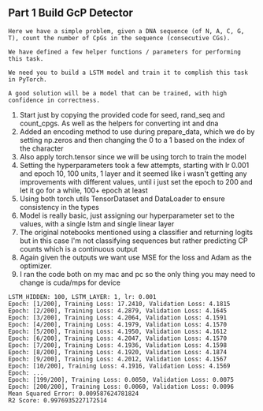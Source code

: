 ## Part 1 Build GcP Detector

```
Here we have a simple problem, given a DNA sequence (of N, A, C, G, T), count the number of CpGs in the sequence (consecutive CGs).

We have defined a few helper functions / parameters for performing this task.

We need you to build a LSTM model and train it to complish this task in PyTorch.

A good solution will be a model that can be trained, with high confidence in correctness.
```

1. Start just by copying the provided code for seed, rand_seq and count_cpgs.  As well as the helpers for converting int and dna
2. Added an encoding method to use during prepare_data, which we do by setting np.zeros and then changing the 0 to a 1 based on the index of the character
3. Also apply torch.tensor since we will be using torch to train the model
4. Setting the hyperparameters took a few attempts, starting with lr 0.001 and epoch 10, 100 units, 1 layer and it seemed like i wasn't getting any improvements with different values, until i just set the epoch to 200 and let it go for a while, 100+ epoch at least
5. Using both torch utils TensorDataset and DataLoader to ensure consistency in the types
6. Model is really basic, just assigning our hyperparameter set to the values, with a single lstm and single linear layer
7. The original notebooks mentioned using a classifier and returning logits but in this case I'm not classifying sequences but rather predicting CP counts which is a continuous output
8. Again given the outputs we want use MSE for the loss and Adam as the optimizer.
9. I ran the code both on my mac and pc so the only thing you may need to change is cuda/mps for device

```
LSTM_HIDDEN: 100, LSTM_LAYER: 1, lr: 0.001
Epoch: [1/200], Training Loss: 17.2410, Validation Loss: 4.1815
Epoch: [2/200], Training Loss: 4.2879, Validation Loss: 4.1645
Epoch: [3/200], Training Loss: 4.2064, Validation Loss: 4.1591
Epoch: [4/200], Training Loss: 4.1979, Validation Loss: 4.1570
Epoch: [5/200], Training Loss: 4.1950, Validation Loss: 4.1612
Epoch: [6/200], Training Loss: 4.2047, Validation Loss: 4.1570
Epoch: [7/200], Training Loss: 4.1936, Validation Loss: 4.1598
Epoch: [8/200], Training Loss: 4.1920, Validation Loss: 4.1874
Epoch: [9/200], Training Loss: 4.2012, Validation Loss: 4.1567
Epoch: [10/200], Training Loss: 4.1916, Validation Loss: 4.1569
Epoch: ...
Epoch: [199/200], Training Loss: 0.0050, Validation Loss: 0.0075
Epoch: [200/200], Training Loss: 0.0060, Validation Loss: 0.0096
Mean Squared Error: 0.009587624781824
R2 Score: 0.9976935227172514
```